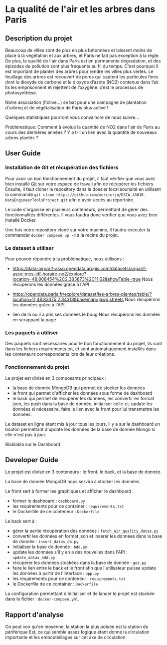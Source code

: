 # La qualité de l'air et les arbres dans Paris

## Description du projet

Beaucoup de villes sont de plus en plus bétonnées et laissent moins de place à la végétation et aux arbres, et Paris ne fait pas exception à la règle. De plus, la qualité de l'air dans Paris est en permanente dégradation, et des épisodes de pollution sont plus fréquents au fil du temps.
C'est pourquoi il est important de planter des arbres pour rendre les villes plus vertes.
Le feuillage des arbres est recouvert de pores qui captent les particules fines dont le dioxyde de carbone et le dioxyde d’azote (NO2) contenus dans l’air. Ils les emprisonnent et rejettent de l’oxygène: c’est le processus de photosynthèse. 

Notre association (fictive...) se bat pour une campagne de plantation d'arbreq et de végétalisation de Paris plus active !

Quelques statistiques pourront vous convaincre de nous suivre...


Problématique: Comment à évolué la quantité de NO2 dans l'air de Paris au cours des dernières années ? Y a t-il un lien avec la quantité de nouveaux arbres plantés ?


## User Guide

### Installation de Git et récupération des fichiers

Pour avoir un bon fonctionnement du projet, il faut vérifier que vous avez bien installé [Git](https://git-scm.com/) sur votre espace de travail afin de récupérer les fichiers.
Ensuite, il faut cloner le repository dans le dossier local souhaité en utilisant la commande `git clone https://github.com/mercierju/DSIA_4301B-DataEngineerToolsProject.git` afin d'avoir accès au répertoire.

Le code s'organise en plusieurs conteneurs, permettant de gérer des fonctionnalités différentes. Il vous faudra donc verifier que vous avez bien installé Docker.

Une fois notre repository cloné sur votre machine, il faudra executer la commander `docker compose up -d` à la recine du projet.

### Le dataset à utiliser

Pour pouvoir répondre à la problématique, nous utilisons :
- https://data-airparif-asso.opendata.arcgis.com/datasets/airparif-asso::mes-idf-horaire-no2/explore?location=48.808454%2C2.383873%2C11.62&showTable=true 
Nous récupérons les données grâce à l'API

- https://opendata.paris.fr/explore/dataset/les-arbres-plantes/table/?location=11,48.83375,2.34318&basemap=jawg.streets
Nous récupérons les données grâce à l'API

- lien de là ou il a pris ses données le boug 
Nous récupérons les données en scrappant la page

### Les paquets à utiliser

Des paquets sont nécessaires pour le bon fonctionnement du projet, ils sont dans les fichers requirements.txt, et sont automatiquement installés dans les conteneurs correspondants lors de leur créations.


### Fonctionnement du projet

Le projet est divisé en 3 composants principaux : 
- la base de donnée MongoDB qui permet de stocker les données
- le front qui permet d'afficher les données sous forme de dashboard
- le back qui permet de récupérer les données, les convertir en format json, les push dans la base de donnée, initialiser celle-ci, update les données si nécessaire, faire le lien avec le front pour lui transmettre les données.

Le dataset en ligne étant mis à jour tous les jours, il y a sur le dashboard un bouton permettant d'update les données de la base de donnée Mongo si elle n'est pas à jour.

Blablabla sur le Dashboard


## Developer Guide 

Le projet est divisé en 3 conteneurs : le front, le back, et la base de donnée.

La base de donnée MongoDB nous servira à stocker les données.

Le front sert à former les graphiques et afficher le dashboard :
- former le dashboard : `dashboard.py`
- les requirements pour ce container : `requirements.txt`
- le Dockerfile de ce conteneur : `Dockerfile`


Le back sert à :
- gérer la partie récupération des données : `fetch_air_quality_datas.py`
- convertir les données en format json et insérer les données dans la base de donnée : `insert_datas_db.py`
- initialiser la base de donnée : `bdd.py`
- update les données s'il y en a des nouvelles dans l'API : `update_datas_bdd.py`
- récupérer les données stockées dans la base de donnée : `get.py`
- faire le lien entre le back et le front afin que l'utilisateur puisse update les données à partir de l'interface : `app.py`
- les requirements pour ce conteneur : `requirements.txt`
- le Dockerfile de ce container : `Dockerfile`

La configuration permettant d'initialiser et de lancer le projet est stockée dans le fichier : `docker-compose.yml`.


## Rapport d'analyse
On peut voir qu'en moyenne, la station la plus poluée est la station du périférique Est, ce qui semble assez logique étant donné la circulation importante et les embouteillages sur cet axe de circulation.


